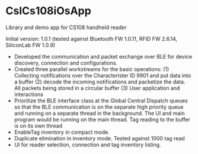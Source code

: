 # CslCs108iOsApp
Library and demo app for CS108 handheld reader

Initial version: 1.0.1 (tested against Bluetooth FW 1.0.11, RFID FW 2.6.14, SiliconLab FW 1.0.9)

- Developed the communication and packet exchange over BLE for device discovery, connection and configurations.
- Created three parallel workstreams for the basic operations: (1) Collecting notifications over the Characterister ID 9901 and put data into a buffer (2) decode the incoming notifications and packetize the data.  All packets being stored in a circular buffer (3) User application and interactions
- Prioritize the BLE interface class at the Global Central Dispatch queues so that the BLE communication is on the separate high priority queue and running on a separate thread in the background.  The UI and main program would be running on the main thread.  Tag reading to the buffer is on its own thread
- EnableTag inventory in compact mode.  
- Duplicate elimination in inventory mode.  Tested against 1000 tag read
- UI for reader selection, connection and tag inventory listing.
